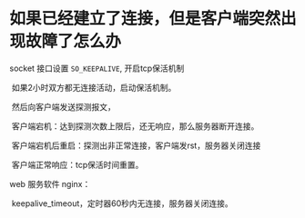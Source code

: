#  如果已经建立了连接，但是客户端突然出现故障了怎么办

socket 接口设置 `SO_KEEPALIVE`, 开启tcp保活机制

​	如果2小时双方都无连接活动，启动保活机制。

​	然后向客户端发送探测报文，

​		客户端宕机：达到探测次数上限后，还无响应，那么服务器断开连接。

​		客户端宕机后重启：探测出非正常连接，客户端发rst，服务器关闭连接

​		客户端正常响应：tcp保活时间重置。



web 服务软件 nginx：

​	keepalive_timeout，定时器60秒内无连接，服务器关闭连接。
